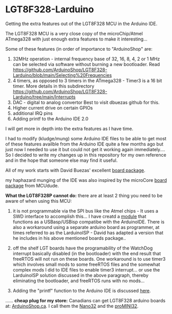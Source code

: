 # LGT8F328-Larduino
Getting the extra features out of the LGT8F328 MCU in the Arduino IDE.

The LGT8F328 MCU is a very close copy of the microChip/Atmel ATmega328 with just enough extra features to make it interesting...

Some of these features (in order of importance to "ArduinoShop" are:

1) 32MHz operation - internal frequency base of 32, 16, 8, 4, 2 or 1 MHz can be selected via software without burning a new bootloader.
    Read https://github.com/ArduinoShop/LGT8F328-Larduino/blob/main/Selecting%20Frequencies
2) 4 timers, as opposed to 3 timers in the ATmega328 - Timer3 is a 16 bit timer.
    More details in this subdirectory https://github.com/ArduinoShop/LGT8F328-Larduino/tree/main/Interrupts
3) DAC - digital to analog convertor
    Best to visit dbuezas github for this.
4) Higher current drive on certain GPIOs
5) additional IRQ pins
6) Adding printf to the Arduino IDE 2.0

I will get more in depth into the extra features as I have time.

I had to modify (kludge/mung) some Arduino IDE files to be able to get most of these features availble from the Arduino IDE quite a few months ago but just now I needed to use it but could not get it working again immediately....  So I decided to write my changes up in this repository for my own reference and in the hope that someone else may find it useful.

All of my work starts with David Buezas' excellent [board package](https://github.com/dbuezas/lgt8fx).

my haphazard munging of the IDE was also inspired by the microCore [board package](https://github.com/MCUdude/MicroCore) from MCUdude.

**What the LGT8F328P cannot do:**  there are at least 2 thing you need to be aware of when using this MCU:

1) it is not programmable via the SPI bus like the Atmel chips - It uses a SWD interface to accomplish this...
    I have creatd a [module](https://arduinoshop.ca/lgt8f328/lgtasp) that functions as a USBasp/USBisp compatibe with the ArduinoIDE. There is also a workaround using a separate arduino board as programmer, at times referred to as the LarduinoISP - David has adapted a version that he includes in his above mentioned boards package..
    
2) off the shelf LGT boards have the programability of the WatchDog interrupt basically disabled (in the bootloader) with the end result that freeRTOS will not run on these boards.
    One workaround is to use timer3 which involves small mods to some freeRTOS files and the somewhat complex mods I did to IDE files to enable timer3 interrupt...
     or use the LarduinoISP solution discussed in the above paragraph, thereby eliminating the bootloader, and freeRTOS runs with no mods...

6) Adding the "printf" function to the Arduino IDE is discussed <a href=" https://github.com/ArduinoShop/LGT8F328-Larduino/tree/main/printf">here</a>.

...... **cheap plug for my store:** Canadians can get LGT8F328 arduino boards at: [ArduinoShop.ca](https://arduinoshop.ca/lgt8f328). I call them the [Nano32](https://arduinoshop.ca/lgt8f328/nano32) and the [proMINI32](https://arduinoshop.ca/lgt8f328/promini32).

